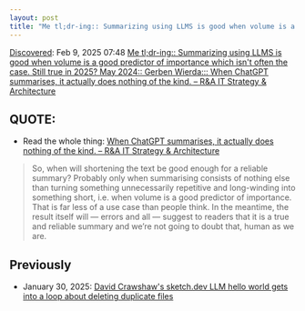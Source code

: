 ```yaml
---
layout: post
title: "Me tl;dr-ing:: Summarizing using LLMS is good when volume is a good predictor of importance which isn't often the case. Still true in 2025?  May 2024:: Gerben Wierda::: When ChatGPT summarises, it actually does nothing of the kind. – R&amp;A IT Strategy &amp; Architecture"
---
```

[Discovered](http://rolandtanglao.com/2020/07/29/p1-blogthis-checkvist-list-links-to-blog/): Feb 9, 2025 07:48 [Me tl;dr-ing:: Summarizing using LLMS is good when volume is a good predictor of importance which isn't often the case. Still true in 2025?  May 2024:: Gerben Wierda::: When ChatGPT summarises, it actually does nothing of the kind. – R&amp;A IT Strategy &amp; Architecture](https://ea.rna.nl/2024/05/27/when-chatgpt-summarises-it-actually-does-nothing-of-the-kind/)

## QUOTE:

* Read the whole thing: [When ChatGPT summarises, it actually does nothing of the kind. – R&amp;A IT Strategy &amp; Architecture](https://ea.rna.nl/2024/05/27/when-chatgpt-summarises-it-actually-does-nothing-of-the-kind/)

>So, when will shortening the text be good enough for a reliable summary? Probably only when summarising consists of nothing else than turning something unnecessarily repetitive and long-winding into something short, i.e. when volume is a good predictor of importance. That is far less of a use case than people think. In the meantime, the result itself will — errors and all — suggest to readers that it is a true and reliable summary and we’re not going to doubt that, human as we are.

## Previously

* January 30, 2025: [David Crawshaw's sketch.dev LLM hello world gets into a loop about deleting duplicate files](https://rolandtanglao.com/2025/01/30/p0814-a5ph-sketch-dev-llm-software-dev-david-crawshaw/)
